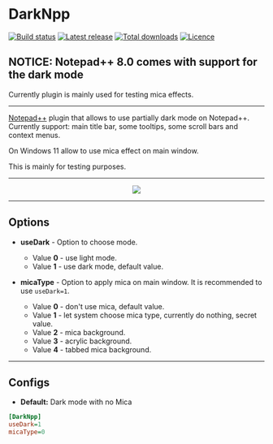 # DarkNpp

[![Build status](https://img.shields.io/github/workflow/status/ozone10/Npp-DarkNpp/Build/master?logo=Github)](https://github.com/ozone10/Npp-DarkNpp)
[![Latest release](https://img.shields.io/github/v/release/ozone10/Npp-DarkNpp?include_prereleases)](https://github.com/ozone10/Npp-DarkNpp/releases/latest)
[![Total downloads](https://img.shields.io/github/downloads/ozone10/Npp-DarkNpp/total.svg)](https://github.com/ozone10/Npp-DarkNpp/releases)
[![Licence](https://img.shields.io/github/license/ozone10/Npp-DarkNpp?color=9cf)](https://www.gnu.org/licenses/gpl-3.0.en.html)

## NOTICE: Notepad++ 8.0 comes with support for the dark mode

Currently plugin is mainly used for testing mica effects.

* * *

[Notepad++](https://github.com/notepad-plus-plus/notepad-plus-plus) plugin that allows to use partially dark mode on Notepad++.  
Currently support: main title bar, some tooltips, some scroll bars and context menus.  
  
On Windows 11 allow to use mica effect on main window.

This is mainly for testing purposes.

* * *

<p align="center">
  <img src="https://i.imgur.com/sJm0Kke.png">
</p>

* * *

## Options

- **useDark** - Option to choose mode.

  - Value **0** - use light mode.
  - Value **1** - use dark mode, default value.

- **micaType** - Option to apply mica on main window. It is recommended to use `useDark=1`.

  - Value **0** - don't use mica, default value.
  - Value **1** - let system choose mica type, currently do nothing, secret value.
  - Value **2** - mica background.
  - Value **3** - acrylic background.
  - Value **4** - tabbed mica background.

* * *

## Configs

- **Default:**  Dark mode with no Mica

```ini
[DarkNpp]
useDark=1
micaType=0
```
